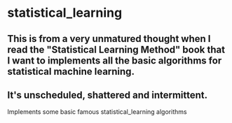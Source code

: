 # statistical_learning

## This is from a very unmatured thought when I read the "Statistical Learning Method" book that I want to implements all the basic algorithms for statistical machine learning.

## It's unscheduled, shattered and intermittent.

Implements some basic famous statistical_learning algorithms
